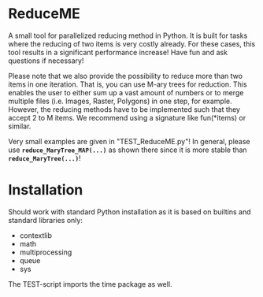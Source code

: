 # ReduceME
A small tool for parallelized reducing method in Python. It is built for tasks where the reducing of two items is very costly already. For these cases, this tool results in a significant performance increase! Have fun and ask questions if necessary!

Please note that we also provide the possibility to reduce more than two items in one iteration. That is, you can use M-ary trees for reduction. This enables the user to either sum up a vast amount of numbers or to merge multiple files (i.e. Images, Raster, Polygons) in one step, for example. However, the reducing methods have to be implemented such that they accept 2 to M items. We recommend using a signature like fun(*items) or similar.

Very small examples are given in "TEST_ReduceME.py"! In general, please use **`reduce_MaryTree_MAP(...)`** as shown there since it is more stable than **`reduce_MaryTree(...)`**!

# Installation
Should work with standard Python installation as it is based on builtins and standard libraries only:
- contextlib
- math
- multiprocessing
- queue
- sys

The TEST-script imports the time package as well.
